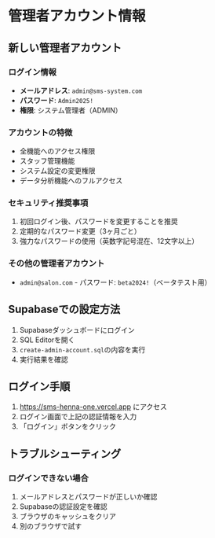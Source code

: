# 管理者アカウント情報

## 新しい管理者アカウント

### ログイン情報
- **メールアドレス**: `admin@sms-system.com`
- **パスワード**: `Admin2025!`
- **権限**: システム管理者（ADMIN）

### アカウントの特徴
- 全機能へのアクセス権限
- スタッフ管理機能
- システム設定の変更権限
- データ分析機能へのフルアクセス

### セキュリティ推奨事項
1. 初回ログイン後、パスワードを変更することを推奨
2. 定期的なパスワード変更（3ヶ月ごと）
3. 強力なパスワードの使用（英数字記号混在、12文字以上）

### その他の管理者アカウント
- `admin@salon.com` - パスワード: `beta2024!`（ベータテスト用）

## Supabaseでの設定方法

1. Supabaseダッシュボードにログイン
2. SQL Editorを開く
3. `create-admin-account.sql`の内容を実行
4. 実行結果を確認

## ログイン手順

1. https://sms-henna-one.vercel.app にアクセス
2. ログイン画面で上記の認証情報を入力
3. 「ログイン」ボタンをクリック

## トラブルシューティング

### ログインできない場合
1. メールアドレスとパスワードが正しいか確認
2. Supabaseの認証設定を確認
3. ブラウザのキャッシュをクリア
4. 別のブラウザで試す